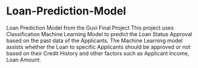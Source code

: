 # Loan-Prediction-Model
Loan Prediction Model from the Guvi Final Project
This project uses Classification Machine Learning Model to predict the Loan Status Approval based on the past data of the Applicants. The Machine Learning model assists whether the Loan to specific Applicants should be approved or not based on their Credit History and other factors such as Applicant Income, Loan Amount.
